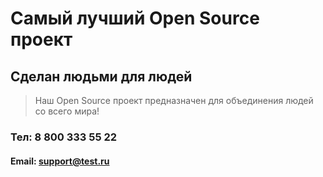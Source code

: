 # Самый лучший Open Source проект

## Сделан людьми для людей

> Наш Open Source проект предназначен для объединения людей со всего мира!
### Тел: 8 800 333 55 22
#### Email: support@test.ru
